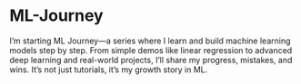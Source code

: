 # ML-Journey
I’m starting ML Journey—a series where I learn and build machine learning models step by step. From simple demos like linear regression to advanced deep learning and real-world projects, I’ll share my progress, mistakes, and wins. It’s not just tutorials, it’s my growth story in ML.
